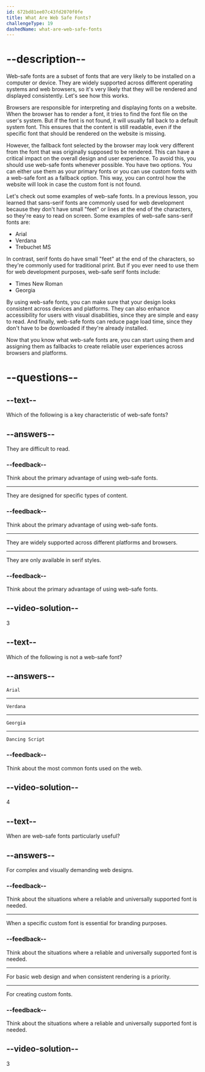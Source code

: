 ```yaml
---
id: 672bd81ee07c43fd2070f0fe
title: What Are Web Safe Fonts?
challengeType: 19
dashedName: what-are-web-safe-fonts
---
```


# --description--

Web-safe fonts are a subset of fonts that are very likely to be installed on a computer or device. They are widely supported across different operating systems and web browsers, so it's very likely that they will be rendered and displayed consistently. Let's see how this works.

Browsers are responsible for interpreting and displaying fonts on a website. When the browser has to render a font, it tries to find the font file on the user's system. But if the font is not found, it will usually fall back to a default system font. This ensures that the content is still readable, even if the specific font that should be rendered on the website is missing.

However, the fallback font selected by the browser may look very different from the font that was originally supposed to be rendered. This can have a critical impact on the overall design and user experience. To avoid this, you should use web-safe fonts whenever possible. You have two options. You can either use them as your primary fonts or you can use custom fonts with a web-safe font as a fallback option. This way, you can control how the website will look in case the custom font is not found.

Let's check out some examples of web-safe fonts. In a previous lesson, you learned that sans-serif fonts are commonly used for web development because they don't have small "feet" or lines at the end of the characters, so they're easy to read on screen. Some examples of web-safe sans-serif fonts are:

- Arial
- Verdana
- Trebuchet MS

In contrast, serif fonts do have small "feet" at the end of the characters, so they're commonly used for traditional print. But if you ever need to use them for web development purposes, web-safe serif fonts include:

- Times New Roman
- Georgia

By using web-safe fonts, you can make sure that your design looks consistent across devices and platforms. They can also enhance accessibility for users with visual disabilities, since they are simple and easy to read. And finally, web-safe fonts can reduce page load time, since they don't have to be downloaded if they're already installed.

Now that you know what web-safe fonts are, you can start using them and assigning them as fallbacks to create reliable user experiences across browsers and platforms.

# --questions--

## --text--

Which of the following is a key characteristic of web-safe fonts?

## --answers--

They are difficult to read.

### --feedback--

Think about the primary advantage of using web-safe fonts.

---

They are designed for specific types of content.

### --feedback--

Think about the primary advantage of using web-safe fonts.

---

They are widely supported across different platforms and browsers.

---

They are only available in serif styles.

### --feedback--

Think about the primary advantage of using web-safe fonts.

## --video-solution--

3

## --text--

Which of the following is not a web-safe font?

## --answers--

`Arial`

---

`Verdana`

---

`Georgia`

---

`Dancing Script`

### --feedback--

Think about the most common fonts used on the web.

## --video-solution--

4

## --text--

When are web-safe fonts particularly useful?

## --answers--

For complex and visually demanding web designs.

### --feedback--

Think about the situations where a reliable and universally supported font is needed.

---

When a specific custom font is essential for branding purposes.

### --feedback--

Think about the situations where a reliable and universally supported font is needed.

---

For basic web design and when consistent rendering is a priority.

---

For creating custom fonts.

### --feedback--

Think about the situations where a reliable and universally supported font is needed.

## --video-solution--

3
